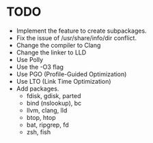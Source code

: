 # TODO

- Implement the feature to create subpackages.
- Fix the issue of /usr/share/info/dir conflict.
- Change the compiler to Clang
- Change the linker to LLD
- Use Polly
- Use the -O3 flag
- Use PGO (Profile-Guided Optimization)
- Use LTO (Link Time Optimization)
- Add packages.
  - fdisk, gdisk, parted
  - bind (nslookup), bc
  - llvm, clang, lld
  - btop, htop
  - bat, ripgrep, fd
  - zsh, fish
